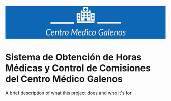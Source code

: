 
![Logo](https://raw.githubusercontent.com/JaimeRFD/GHMGalenos/main/logogalenos.png?token=GHSAT0AAAAAACG5HKPMJ3VQMBYAHV5FBIZCZHONNSQ)


# Sistema de Obtención de Horas Médicas y Control de Comisiones del Centro Médico Galenos

A brief description of what this project does and who it's for

